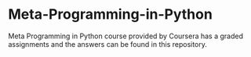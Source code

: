 # Meta-Programming-in-Python
Meta Programming in Python course provided by Coursera has a graded assignments and the answers can be found in this repository. 
